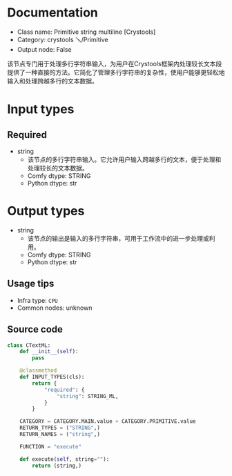 
# Documentation
- Class name: Primitive string multiline [Crystools]
- Category: crystools 🪛/Primitive
- Output node: False

该节点专门用于处理多行字符串输入，为用户在Crystools框架内处理较长文本段提供了一种直接的方法。它简化了管理多行字符串的复杂性，使用户能够更轻松地输入和处理跨越多行的文本数据。

# Input types
## Required
- string
    - 该节点的多行字符串输入。它允许用户输入跨越多行的文本，便于处理和处理较长的文本数据。
    - Comfy dtype: STRING
    - Python dtype: str

# Output types
- string
    - 该节点的输出是输入的多行字符串，可用于工作流中的进一步处理或利用。
    - Comfy dtype: STRING
    - Python dtype: str


## Usage tips
- Infra type: `CPU`
- Common nodes: unknown


## Source code
```python
class CTextML:
    def __init__(self):
        pass

    @classmethod
    def INPUT_TYPES(cls):
        return {
            "required": {
                "string": STRING_ML,
            }
        }

    CATEGORY = CATEGORY.MAIN.value + CATEGORY.PRIMITIVE.value
    RETURN_TYPES = ("STRING",)
    RETURN_NAMES = ("string",)

    FUNCTION = "execute"

    def execute(self, string=""):
        return (string,)

```
